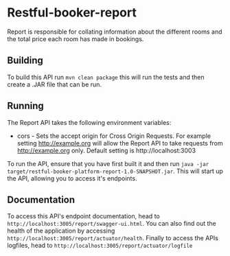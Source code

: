 # Restful-booker-report

Report is responsible for collating information about the different rooms and the total price each room has made in bookings.

## Building

To build this API run ```mvn clean package``` this will run the tests and then create a .JAR file that can be run.

## Running

The Report API takes the following environment variables:

* cors - Sets the accept origin for Cross Origin Requests. For example setting http://example.org will allow the Report API to take requests from http://example.org only. Default setting is http://localhost:3003

To run the API, ensure that you have first built it and then run ```java -jar target/restful-booker-platform-report-1.0-SNAPSHOT.jar```. This will start up the API, allowing you to access it's endpoints.

## Documentation

To access this API's endpoint documentation, head to ```http://localhost:3005/report/swagger-ui.html```. You can also find out the health of the application by accessing ```http://localhost:3005/report/actuator/health```. Finally to access the APIs logfiles, head to ```http://localhost:3005/report/actuator/logfile```